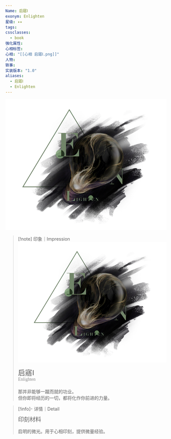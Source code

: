 ```yaml
---
Name: 启寤Ⅰ
exonym: Enlighten
星级: ✦✦
tags: 
cssclasses:
  - book
强化属性: 
心相标签: 
心相: "[[心相 启寤Ⅰ.png]]"
人物: 
轶事: 
实装版本: "1.0"
aliases:
  - 启寤Ⅰ
  - Enlighten
---
```

![cover](assets/启寤Ⅰ｜Enlighten.assets/心相%20启寤Ⅰ.png)

> [!note] 印象｜Impression
> ![心相 启寤Ⅰ|inlL|300](assets/启寤Ⅰ｜Enlighten.assets/心相%20启寤Ⅰ.png)
> <p style="font-family: '家族宋', sans-serif; font-size: 22px; line-height: 0.75; text-indent: 0;">启寤Ⅰ<br><span style="font-family: serif; font-size: 14px; color: #888888;">Enlighten</span></p>
> 
> 那并非能够一蹴而就的功业。  
> 但你即将经历的一切，都将化作你前进的力量。

> [!info]- 详情｜Detail
> <p style="font-family: '家族宋', sans-serif; font-size: 18px; line-height: 0.75; text-indent: 0;">印刻材料</p>
> 
> 启明的微光。用于心相印刻，提供微量经验。

